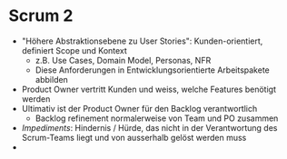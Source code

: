 # Scrum 2
- "Höhere Abstraktionsebene zu User Stories": Kunden-orientiert, definiert Scope und Kontext
    - z.B. Use Cases, Domain Model, Personas, NFR
    - Diese Anforderungen in Entwicklungsorientierte Arbeitspakete abbilden
- Product Owner vertritt Kunden und weiss, welche Features benötigt werden
- Ultimativ ist der Product Owner für den Backlog verantwortlich
    - Backlog refinement normalerweise von Team und PO zusammen
- *Impediments*: Hindernis / Hürde, das nicht in der Verantwortung des Scrum-Teams liegt und von ausserhalb gelöst werden muss
-
